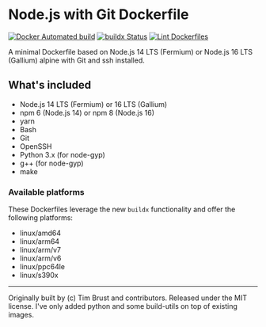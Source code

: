 # Node.js with Git Dockerfile

[![Docker Automated build](https://img.shields.io/docker/automated/neur0toxine/node-alpine-git-gyp.svg)](https://hub.docker.com/r/neur0toxine/node-alpine-git-gyp/)
[![buildx Status](https://github.com/Neur0toxine/docker-node-alpine-git-gyp/workflows/buildx/badge.svg)](https://github.com/Neur0toxine/docker-node-alpine-git-gyp/actions?query=workflow%3Abuildx)
[![Lint Dockerfiles](https://github.com/Neur0toxine/docker-node-alpine-git-gyp/workflows/Lint%20Dockerfiles/badge.svg)](https://github.com/Neur0toxine/docker-node-alpine-git-gyp/actions?query=workflow%3A%22Lint+Dockerfiles%22)

A minimal Dockerfile based on Node.js 14 LTS (Fermium) or Node.js 16 LTS (Gallium) alpine with Git and ssh installed.

## What's included

- Node.js 14 LTS (Fermium) or 16 LTS (Gallium)
- npm 6 (Node.js 14) or npm 8 (Node.js 16)
- yarn
- Bash
- Git
- OpenSSH
- Python 3.x (for node-gyp)
- g++ (for node-gyp)
- make

### Available platforms

These Dockerfiles leverage the new `buildx` functionality and offer the following platforms:

- linux/amd64
- linux/arm64
- linux/arm/v7
- linux/arm/v6
- linux/ppc64le
- linux/s390x

---

Originally built by (c) Tim Brust and contributors. Released under the MIT license.
I've only added python and some build-utils on top of existing images.
